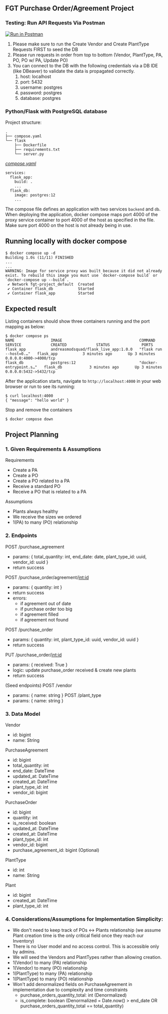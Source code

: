 ## FGT Purchase Order/Agreement Project 

### Testing: Run API Requests Via Postman

[![Run in Postman](https://run.pstmn.io/button.svg)](https://app.getpostman.com/run-collection/19653561-2ae87b1a-da6c-44b8-8b79-9f2ada1efb01?action=collection%2Ffork&source=rip_markdown&collection-url=entityId%3D19653561-2ae87b1a-da6c-44b8-8b79-9f2ada1efb01%26entityType%3Dcollection%26workspaceId%3D748fe69a-f43a-4136-951a-9f1d1244ba40)

1. Please make sure to run the Create Vendor and Create PlantType Requests FIRST to seed the DB
2. Please run requests in order from top to bottom (Vendor, PlantType, PA, PO, PO w/ PA, Update PO)
3. You can connect to the DB with the following credentials via a DB IDE (like DBeaver) to validate the data is propagated correctly.
   1. host: localhost
   2. port: 5432
   3. username: postgres
   4. password: postgres
   5. database: postgres

### Python/Flask with PostgreSQL database

Project structure:
```
.
├── compose.yaml
└── flask
    ├── Dockerfile
    ├── requirements.txt
    └── server.py

```

[_compose.yaml_](compose.yaml)
```
services:
  flask_app:
    build: .
    ...
  flask_db:
    image: postgres:12
    ...
```
The compose file defines an application with two services `backend` and `db`.
When deploying the application, docker compose maps port 4000 of the proxy service container to port 4000 of the host as specified in the file.
Make sure port 4000 on the host is not already being in use.

## Running locally with docker compose

```
$ docker compose up -d
Building 1.0s (11/11) FINISHED
...
...
WARNING: Image for service proxy was built because it did not already exist. To rebuild this image you must use `docker-compose build` or `docker-compose up --build`.
 ✔ Network fgt-project_default  Created
 ✔ Container flask_db           Started
 ✔ Container flask_app          Started
```

## Expected result

Listing containers should show three containers running and the port mapping as below:
```
$ docker compose ps
NAME                IMAGE                                  COMMAND                  SERVICE             CREATED             STATUS              PORTS
flask_app           andreasmodsquad/flask_live_app:1.0.0   "flask run --host=0.…"   flask_app           3 minutes ago       Up 3 minutes        0.0.0.0:4000->4000/tcp
flask_db            postgres:12                            "docker-entrypoint.s…"   flask_db            3 minutes ago       Up 3 minutes        0.0.0.0:5432->5432/tcp
```

After the application starts, navigate to `http://localhost:4000` in your web browser or run to see its running:
```
$ curl localhost:4000
{ "message": "hello world" }
```

Stop and remove the containers
```
$ docker compose down
```

## Project Planning

### 1. Given Requirements & Assumptions
Requirements
- Create a PA
- Create a PO
- Create a PO related to a PA
- Receive a standard PO
- Receive a PO that is related to a PA

Assumptions
- Plants always healthy 
- We receive the sizes we ordered 
- 1(PA) to many (PO) relationship

### 2. Endpoints

POST /purchase_agreement
- params: { total_quantity: int, end_date: date, plant_type_id: uuid, vendor_id: uuid }
- return success

POST /purchase_order/agreement/<int:id>
- params: { quantity: int }
- return success
- errors:
  - if agreement out of date
  - if purchase order too big
  - if agreement filled
  - if agreement not found

POST /purchase_order
- params: { quantity: int, plant_type_id: uuid, vendor_id: uuid }
- return success

PUT /purchase_order/<int:id>
- params: { received: True }
- logic: update purchase_order received & create new plants
- return success

(Seed endpoints)
POST /vendor
- params: { name: string }
POST /plant_type
- params: { name: string }

### 3. Data Model

Vendor
- id: bigint
- name: String

PurchaseAgreement
- id: bigint
- total_quantity: int
- end_date: DateTime
- updated_at: DateTime
- created_at: DateTime
- plant_type_id: int
- vendor_id: bigint

PurchaseOrder
- id: bigint
- quantity: int
- is_received: boolean
- updated_at: DateTime
- created_at: DateTime
- plant_type_id: int
- vendor_id: bigint
- purchase_agreement_id: bigint (Optional) 

PlantType
- id: int
- name: String

Plant
- id: bigint
- created_at: DateTime
- plant_type_id: int

### 4. Considerations/Assumptions for Implementation Simplicity:
- We don't need to keep track of POs <-> Plants relationship (we assume Plant creation time is the only critical field once they reach our Inventory)
- There is no User model and no access control. This is accessible only by admins.
- We will seed the Vendors and PlantTypes rather than allowing creation.
- 1(Vendor) to many (PA) relationship
- 1(Vendor) to many (PO) relationship
- 1(PlantType) to many (PA) relationship
- 1(PlantType) to many (PO) relationship
- Won't add denormalized fields on PurchaseAgreement in implementation due to complexity and time constraints
  - purchase_orders_quantity_total: int (Denormalized)
  - is_complete: boolean (Denormalized = Date.now() > end_date OR purchase_orders_quantity_total == total_quantity)